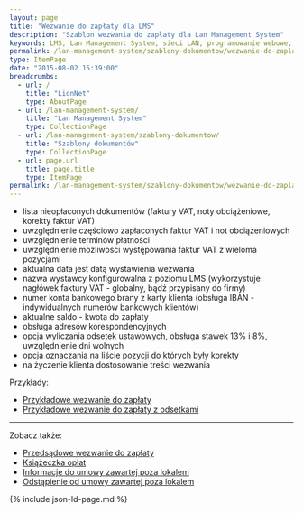 ```yaml
---
layout: page
title: "Wezwanie do zapłaty dla LMS"
description: "Szablon wezwania do zapłaty dla Lan Management System"
keywords: LMS, Lan Management System, sieci LAN, programowanie webowe, platformy VoIP, dodatki, komponenty, LMS GIT, LMS INET, wezwanie do zapłaty, przedsądowe wezwanie do zapłaty, ostateczne przedsądowe wezwanie do zapłaty, druki wpłat
permalink: /lan-management-system/szablony-dokumentow/wezwanie-do-zaplaty/
type: ItemPage
date: "2015-08-02 15:39:00"
breadcrumbs:
  - url: /
    title: "LionNet"
    type: AboutPage
  - url: /lan-management-system/
    title: "Lan Management System"
    type: CollectionPage
  - url: /lan-management-system/szablony-dokumentow/
    title: "Szablony dokumentów"
    type: CollectionPage
  - url: page.url
    title: page.title
    type: ItemPage
permalink: /lan-management-system/szablony-dokumentow/wezwanie-do-zaplaty.html
---
```


 * lista nieopłaconych dokumentów (faktury VAT, noty obciążeniowe, korekty faktur VAT)
 * uwzględnienie częściowo zapłaconych faktur VAT i not obciążeniowych
 * uwzględnienie terminów płatności
 * uwzględnienie możliwości występowania faktur VAT z wieloma pozycjami
 * aktualna data jest datą wystawienia wezwania
 * nazwa wystawcy konfigurowalna z poziomu LMS (wykorzystuje nagłówek faktury VAT - globalny, bądź przypisany do firmy)
 * numer konta bankowego brany z karty klienta (obsługa IBAN - indywidualnych numerów bankowych klientów)
 * aktualne saldo - kwota do zapłaty
 * obsługa adresów korespondencyjnych
 * opcja wyliczania odsetek ustawowych, obsługa stawek 13% i 8%, uwzględnienie dni wolnych
 * opcja oznaczania na liście pozycji do których były korekty
 * na życzenie klienta dostosowanie treści wezwania

Przykłady:

 * [Przykładowe wezwanie do zapłaty](/assets/img/szablony_dokumentow/wezwanie_do_zaplaty_przyklad.pdf)
 * [Przykładowe wezwanie do zapłaty z odsetkami](/assets/img/szablony_dokumentow/wezwanie_do_zaplaty_odsetki_ustawowe_przyklad.pdf)

* * *

Zobacz także:

 * [Przedsądowe wezwanie do zapłaty](/lan-management-system/szablony-dokumentow/przedsadowe-wezwanie-do-zaplaty)
 * [Książeczka opłat](/lan-management-system/szablony-dokumentow/ksiazeczka-oplat)
 * [Informacje do umowy zawartej poza lokalem](/lan-management-system/szablony-dokumentow/informacje-do-umowy-zawartej-poza-lokalem)
 * [Odstąpienie od umowy zawartej poza lokalem](/lan-management-system/szablony-dokumentow/odstapienie-od-umowy-zawartej-poza-lokalem)

{% include json-ld-page.md %}
